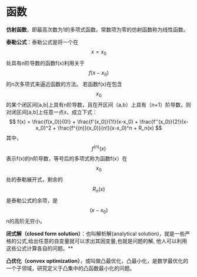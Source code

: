 # 函数


**仿射函数**，即最高次数为1的多项式函数。常数项为零的仿射函数称为线性函数。

**泰勒公式**：泰勒公式是将一个在$$x=x_0$$处具有n阶导数的函数f(x)利用关于$$f(x-x_0)$$的n次多项式来逼近函数的方法。
若函数f(x)在包含$$x_0$$的某个闭区间[a,b]上具有n阶导数，且在开区间（a,b）上具有（n+1）阶导数，则对闭区间[a,b]上任意一点x，成立下式：
$$
f(x) = \frac{f(x_0)}{0!} + \frac{f'(x_0)}{1!}(x-x_0) + \frac{f''(x_0)}{2!}(x-x_0)^2 + \frac{f^{(n)}(x_0)}{n!}(x-x_0)^n + R_n(x)
$$
其中，$$f^{(n)}(x)$$表示f(x)的n阶导数，等号后的多项式称为函数f(x）在$$x_0$$处的泰勒展开式，剩余的$$R_n(x)$$是泰勒公式的余项，是$$(x-x_0)$$n的高阶无穷小。  

**闭式解（closed form solution）**：也叫解析解(analytical solution)，就是一些严格的公式,给出任意的自变量就可以求出其因变量,也就是问题的解, 他人可以利用这些公式计算各自的问题。**

**凸优化（convex optimization）**，或叫做凸最优化，凸最小化，是数学最优化的一个子领域，研究定义于凸集中的凸函数最小化的问题。